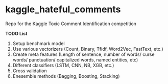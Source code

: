 # kaggle_hateful_comments
Repo for the Kaggle Toxic Comment Identification competition


**TODO List**
1. Setup benchmark model
2. Use various vectorizers (Count, Binary, Tfidf, Word2Vec, FastText, etc.)
3. Create meta features (Length of sentence, number of words/ curse words/ punctuation/ capitalized words, named entities, etc)
4. Different classifiers (LSTM, CNN, NB, XGB, etc.)
5. Cross validation
6. Enesemble methods (Bagging, Boosting, Stacking)
